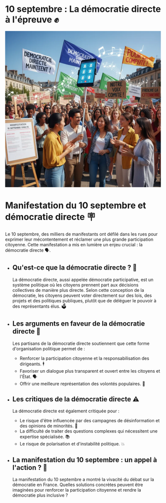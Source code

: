
# 10 septembre : La démocratie directe à l'épreuve ✊  


![Image](Manifestation_10_septembre_et_democratie_direct_1757874885789.webp)



  <title>Manifestation du 10 septembre et démocratie directe ✊</title>



<h1>Manifestation du 10 septembre et démocratie directe 🪧</h1>

<p>Le 10 septembre, des milliers de manifestants ont défilé dans les rues pour exprimer leur mécontentement et réclamer une plus grande participation citoyenne.  Cette manifestation a mis en lumière un enjeu crucial : la démocratie directe 🗣️.</p>

<ul>
  <li>
    <h2>Qu'est-ce que la démocratie directe ? 🤔</h2>
    <p>La démocratie directe, aussi appelée démocratie participative, est un système politique où les citoyens prennent part aux décisions collectives de manière plus directe. Selon cette conception de la démocratie, les citoyens peuvent voter directement sur des lois, des projets et des politiques publiques, plutôt que de déléguer le pouvoir à des représentants élus. 🗳️</p>
  </li>
  <li>
    <h2>Les arguments en faveur de la démocratie directe 🤔</h2>
    <p>Les partisans de la démocratie directe soutiennent que cette forme d'organisation politique permet de : </p>
    <ul>
      <li>Renforcer la participation citoyenne et la responsabilisation des dirigeants. 🕴️</li>
      <li>Favoriser un dialogue plus transparent et ouvert entre les citoyens et l'État. 🗣️</li>
      <li>Offrir une meilleure représentation des volontés populaires.  👥</li>
    </ul>
  </li>
  <li>
    <h2>Les critiques de la démocratie directe ⚠️</h2>
    <p>La démocratie directe est également critiquée pour : </p>
    <ul>
      <li>Le risque d'être influencée par des campagnes de désinformation et des opinions de minorités. 📢</li>
      <li>La difficulté de traiter des questions complexes qui nécessitent une expertise spécialisée. 📚</li>
      <li>Le risque de polarisation et d'instabilité politique. 💥</li>
    </ul>
  </li>
  <li>
    <h2>La manifestation du 10 septembre : un appel à l'action ? 📣</h2>
    <p>La manifestation du 10 septembre a montré la vivacité du débat sur la démocratie en France. Quelles solutions concrètes peuvent être imaginées pour renforcer la participation citoyenne et rendre la démocratie plus inclusive ?  </p>
  </li>
</ul>







        